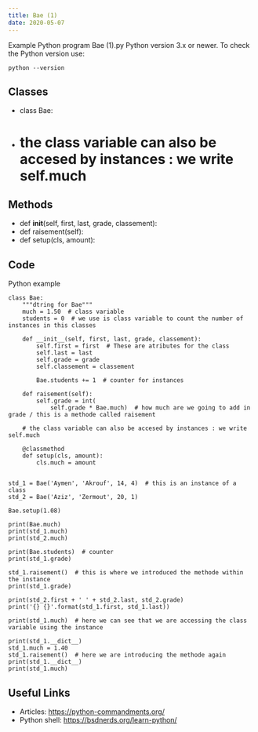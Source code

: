 ```yaml
---
title: Bae (1)
date: 2020-05-07
---
```

Example Python program Bae (1).py
Python version 3.x or newer.
To check the Python version use:

    python --version


## Classes

* class Bae:
* # the class variable can also be accesed by instances : we write self.much

## Methods

* def __init__(self, first, last, grade, classement):
* def raisement(self):
* def setup(cls, amount):

## Code

Python example

    class Bae:
        """dtring for Bae"""
        much = 1.50  # class variable
        students = 0  # we use is class variable to count the number of instances in this classes
    
        def __init__(self, first, last, grade, classement):
            self.first = first  # These are atributes for the class
            self.last = last
            self.grade = grade
            self.classement = classement
    
            Bae.students += 1  # counter for instances
    
        def raisement(self):
            self.grade = int(
                self.grade * Bae.much)  # how much are we going to add in grade / this is a methode called raisement
    
        # the class variable can also be accesed by instances : we write self.much
    
        @classmethod
        def setup(cls, amount):
            cls.much = amount
    
    
    std_1 = Bae('Aymen', 'Akrouf', 14, 4)  # this is an instance of a class
    std_2 = Bae('Aziz', 'Zermout', 20, 1)
    
    Bae.setup(1.08)
    
    print(Bae.much)
    print(std_1.much)
    print(std_2.much)
    
    print(Bae.students)  # counter
    print(std_1.grade)
    
    std_1.raisement()  # this is where we introduced the methode within the instance
    print(std_1.grade)
    
    print(std_2.first + ' ' + std_2.last, std_2.grade)
    print('{} {}'.format(std_1.first, std_1.last))
    
    print(std_1.much)  # here we can see that we are accessing the class variable using the instance
    
    print(std_1.__dict__)
    std_1.much = 1.40
    std_1.raisement()  # here we are introducing the methode again
    print(std_1.__dict__)
    print(std_1.much)

## Useful Links

- Articles: https://python-commandments.org/
- Python shell: https://bsdnerds.org/learn-python/
